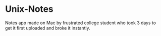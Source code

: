 # Unix-Notes
Notes app made on Mac by frustrated college student who took 3 days to get it first uploaded and broke it instantly.

